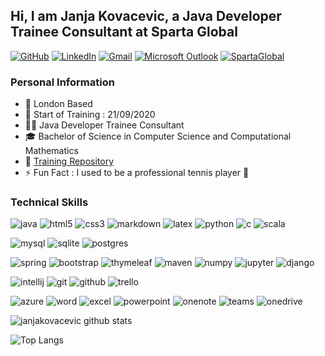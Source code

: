 ## Hi, I am Janja Kovacevic, a Java Developer Trainee Consultant at Sparta Global

[![GitHub](https://img.shields.io/badge/github-%23181717.svg?&style=for-the-badge&logo=github&logoColor=white)](https://github.com/janjakovacevic/)
[![LinkedIn](https://img.shields.io/badge/linkedin-%230077B5.svg?&style=for-the-badge&logo=linkedin&logoColor=white)](https://www.linkedin.com/in/janjakovacevic/)
[![Gmail](https://img.shields.io/badge/Gmail-%23D14836.svg?&style=for-the-badge&logo=gmail&logoColor=white)](mailto:jaanjakoovacevic@gmail.com)
[![Microsoft Outlook](https://img.shields.io/badge/Microsoft%20Outlook-%230078D4.svg?&style=for-the-badge&logo=microsoft-outlook&logoColor=white)](mailto:jkovacevic@spartaglobal.com)
[![SpartaGlobal](https://img.shields.io/badge/Sparta%20Global-%23CC6699.svg?&style=for-the-badge&logo=spartaglobal&logoColor=white)](https://www.spartaglobal.com/)

### Personal Information
- 📍 London Based  
- 📅 Start of Training : 21/09/2020  
- :woman_technologist: Java Developer Trainee Consultant  
- :mortar_board: Bachelor of Science in Computer Science and Computational Mathematics  
- 📓 [Training Repository](https://github.com/janjakovacevic/SpartaGlobal)  
- ⚡ Fun Fact : I used to be a professional tennis player :tennis:  

### Technical Skills

![java](https://img.shields.io/badge/java-%23ED8B00.svg?&style=for-the-badge&logo=java&logoColor=white)
![html5](https://img.shields.io/badge/html5%20-%23E34F26.svg?&style=for-the-badge&logo=html5&logoColor=white)
![css3](https://img.shields.io/badge/css3%20-%231572B6.svg?&style=for-the-badge&logo=css3&logoColor=white)
![markdown](https://img.shields.io/badge/markdown-%23000000.svg?&style=for-the-badge&logo=markdown&logoColor=white)
![latex](https://img.shields.io/badge/latex-%23008080.svg?&style=for-the-badge&logo=latex&logoColor=white)
![python](https://img.shields.io/badge/python-%233776AB.svg?&style=for-the-badge&logo=python&logoColor=white)
![c](https://img.shields.io/badge/c-%23A8B9CC.svg?&style=for-the-badge&logo=c&logoColor=white)
![scala](https://img.shields.io/badge/scala-%23DC322F.svg?&style=for-the-badge&logo=scala&logoColor=white)

![mysql](https://img.shields.io/badge/mysql-%2300f.svg?&style=for-the-badge&logo=mysql&logoColor=white)
![sqlite](https://img.shields.io/badge/sqlite-%2307405e.svg?&style=for-the-badge&logo=sqlite&logoColor=white)
![postgres](https://img.shields.io/badge/postgres-%23316192.svg?&style=for-the-badge&logo=postgresql&logoColor=white)

![spring](https://img.shields.io/badge/spring%20-%236DB33F.svg?&style=for-the-badge&logo=spring&logoColor=white)
![bootstrap](https://img.shields.io/badge/bootstrap%20-%23563D7C.svg?&style=for-the-badge&logo=bootstrap&logoColor=white)
![thymeleaf](https://img.shields.io/badge/Thymeleaf-005f0f?style=for-the-badge&logo=data%3Aimage%2Fpng%3Bbase64%2CiVBORw0KGgoAAAANSUhEUgAAAHYAAAB2CAMAAAAqeZcjAAAAY1BMVEX%2F%2F%2F%2BuqZ%2F%2F%2F%2F%2BuqZ%2F%2F%2F%2F%2BuqZ%2F%2F%2F%2F%2BuqZ%2F%2F%2F%2F%2BuqZ%2F%2F%2F%2F%2BuqZ%2F%2F%2F%2F%2BuqZ%2F%2F%2F%2F%2BuqZ%2F%2F%2F%2F%2BuqZ%2F%2F%2F%2F%2BuqZ%2F%2F%2F%2F%2BuqZ%2F%2F%2F%2F%2BuqZ%2F%2F%2F%2F%2BuqZ%2F%2F%2F%2F%2BuqZ%2F%2F%2F%2F%2BuqZ%2F%2F%2F%2F%2BuqZ%2F%2F%2F%2F%2BvlgvXAAAAH3RSTlMAEBAgIDAwQEBQUGBgcHCAgJCQoKCwsMDA0NDg4PDwFagsVAAAA51JREFUeNrFmgnuszoMxCdspexrd4jvf8on3mdJFaX%2F1CgJvwuMxrXHJCmOIIhwBF2AA6gaHEA2H2E2mY8wG8xHmA0edITZC9EBZgeiAd6piCiCR84hgII8m21zACn5Nauui2oy%2BzUbTz1YlRL4otSLavC%2F6g2eUOM%2F1QctpL4K%2FHxXvXkrsB5ZdaHwVWB9VwBY9QUfnJ6sOpBHs7VeqfowG97Xqj42Xj59qM6Bh15aq3owe57Wqh6WgGr1Qg9WZQbXY7NSZSIPVj9Vb%2B5%2FVf2ew0zquIEXWlb1YracWDVfqbrMxfiqN1Qd56KqNTMtqsmLfJg9PzUzxfzd9M4cuKzvWtVpLqpeMxyIxUzuzdbTWpUYh7mYPzXDIYGOGHe5eLrqN2oORLdmuZMYHtcbOTYb9vqd6fQREszNnai%2BbwwOkzoT1VcFINtUvbkS5RauaJPUfvcy%2BVYLMw%2FY4Pwhys10o20K2%2BHA3EMAyaqFLW68sJ70JyM3kyOzp15vUXMzOTGr8rveYjoDCAYiF2bjnqu7%2BbNGD7Jl1mCU6RWAdCZbZg1GmZx%2FVttmw%2FKpv%2FKMAQQXIrtmVT7qPxgVT6tVs2E76b8owd9MFs3yjBoKzF8vlsxy1hsKzHNjz2xsEtUlOA7tmVW9NnA3Flhutpy0gdZUYLnZ0Fjf6WwuMJPJTuLf4S%2BmwFBg4RdUrU2UMEWE%2FAvqx16qZrJp1qhagzP4JyI7qs8TTEtux6mnNOaSuZfk59nYMDa5oJcEh%2Fe7Zr5%2FuqChn3n9ZrY291J0I8ZaUqjJ1tiIhqe2NTZMgp%2BYDGOTzSShw0%2Bc9Tda2diIhgfjn9smfZGMAvIarxMCAquyMD5tW5Vsmx1hjPL72DQkpgH2L4FeSRNC%2FCVz1R%2Fk%2FO0tJwUjz%2BMpXp9ZrY4so1fcjYcb%2BQowy%2FaKC%2By0xGvZlofVbYnXsjkH%2Fx4egVT2%2B0uKfPHIO5n%2FgbKPBiKudlQfkNFbUZ0TyKhZtTSrytedcQONAKLdqhdIUXphUsYeNseTvJVrADfaSwI57SKrgIr8%2FLBMzHf9L9rJgF08tT4DBXmY2NUIKUCWxBZeK0P9BDC7z4kV%2FRVIaB8ZdhNegdRHE6%2BIgcazKtMcoorsEFWkvlWZ%2BRBVDCRiTmGFSJaICRifvXwJwHgs81zBJoPvAjOVb6uM%2BYJkCOCAoPlbNIIjouFrebsIDomarVLfCjgnaW7vYfkaigieiNKiWUhT2Oc%2F%2FU5zJsGP4J4AAAAASUVORK5CYII%3D&logoColor=white)
![maven](https://img.shields.io/badge/Apache%20Maven-%23C71A36.svg?&style=for-the-badge&logo=apache-maven&logoColor=white)
![numpy](https://img.shields.io/badge/numpy-%23013243.svg?&style=for-the-badge&logo=numpy&logoColor=white)
![jupyter](https://img.shields.io/badge/jupyter-%23F37626.svg?&style=for-the-badge&logo=jupyter&logoColor=white)
![django](https://img.shields.io/badge/django-%23092E20.svg?&style=for-the-badge&logo=django&logoColor=white)

![intellij](https://img.shields.io/badge/intelliJ%20IDEA-%23000000.svg?&style=for-the-badge&logo=intellij-idea&logoColor=white)
![git](https://img.shields.io/badge/git-%23F05032.svg?&style=for-the-badge&logo=git&logoColor=white)
![github](https://img.shields.io/badge/github-%23181717.svg?&style=for-the-badge&logo=github&logoColor=white)
![trello](https://img.shields.io/badge/trello-%230079BF.svg?&style=for-the-badge&logo=trello&logoColor=white)

![azure](https://img.shields.io/badge/Microsoft%20Azure-0089D6?logo=microsoft-azure&logoColor=white&style=for-the-badge)
![word](https://img.shields.io/badge/Microsoft%20Word-2B579A?logo=microsoft-word&logoColor=white&style=for-the-badge)
![excel](https://img.shields.io/badge/Microsoft%20Excel-217346?logo=microsoft-excel&logoColor=white&style=for-the-badge)
![powerpoint](https://img.shields.io/badge/Microsoft%20PowerPoint-B7472A?logo=microsoft-powerpoint&logoColor=white&style=for-the-badge)
![onenote](https://img.shields.io/badge/Microsoft%20OneNote-7719AA?logo=microsoft-onenote&logoColor=white&style=for-the-badge)
![teams](https://img.shields.io/badge/Microsoft%20Teams-6264A7?logo=microsoft-teams&logoColor=white&style=for-the-badge)
![onedrive](https://img.shields.io/badge/Microsoft%20OneDrive-0078D4?logo=microsoft-onedrive&logoColor=white&style=for-the-badge)

![janjakovacevic github stats](https://github-readme-stats.vercel.app/api?username=janjakovacevic&theme=slateorange&show_icons=true&hide_border=true)

![Top Langs](https://github-readme-stats.vercel.app/api/top-langs/?username=janjakovacevic&theme=slateorange&layout=compact)
